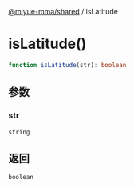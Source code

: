 [@miyue-mma/shared](../index.md) / isLatitude

# isLatitude()

```ts
function isLatitude(str): boolean
```

## 参数

### str

`string`

## 返回

`boolean`
